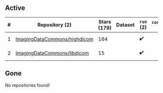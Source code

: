 ## Active
| # | Repository (2) | Stars (179) | Dataset | `run` (2) | `containers-run` | Last Modified |
| --- | --- | --- | --- | --- | --- | --- |
| 1 | [ImagingDataCommons/highdicom](https://github.com/ImagingDataCommons/highdicom) | 164 |  | :heavy_check_mark: |  | 2024-07-04 23:07:30+00:00 |
| 2 | [ImagingDataCommons/libdicom](https://github.com/ImagingDataCommons/libdicom) | 15 |  | :heavy_check_mark: |  | 2024-05-20 22:01:12+00:00 |

## Gone
No repositories found!
